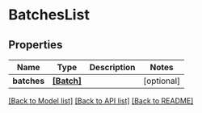 # BatchesList


## Properties
Name | Type | Description | Notes
------------ | ------------- | ------------- | -------------
**batches** | [**[Batch]**](Batch.md) |  | [optional] 

[[Back to Model list]](../README.md#documentation-for-models) [[Back to API list]](../README.md#documentation-for-api-endpoints) [[Back to README]](../README.md)


